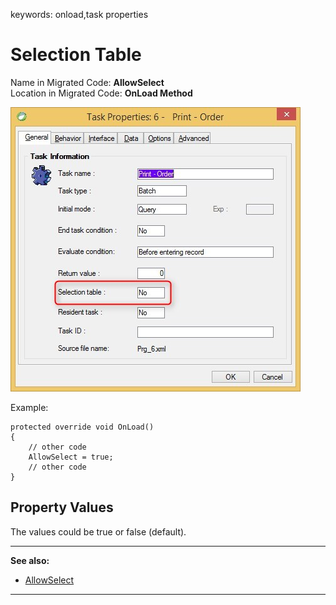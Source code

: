 ﻿keywords: onload,task properties
# Selection Table

Name in Migrated Code: **AllowSelect**  
Location in Migrated Code: **OnLoad Method**  

![Task properties selection-table](Task-properties-selection-table.jpg)

Example:
```csdiff
protected override void OnLoad()
{
    // other code
    AllowSelect = true;
    // other code
}
```

## Property Values
The values could be true or false (default).

---
**See also:** 
* [AllowSelect](http://fireflymigration.com/reference/html/P_Firefly_Box_UIController_AllowSelect.htm)

---